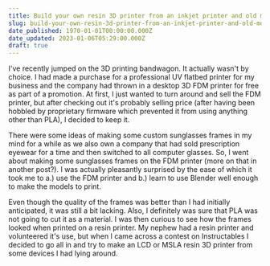```yaml
---
title: Build your own resin 3D printer from an inkjet printer and old monitor
slug: build-your-own-resin-3d-printer-from-an-inkjet-printer-and-old-monitor
date_published: 1970-01-01T00:00:00.000Z
date_updated: 2023-01-06T05:29:00.000Z
draft: true
---
```


I've recently jumped on the 3D printing bandwagon. It actually wasn't by choice. I had made a purchase for a professional UV flatbed printer for my business and the company had thrown in a desktop 3D FDM printer for free as part of a promotion. At first, I just wanted to turn around and sell the FDM printer, but after checking out it's probably selling price (after having been hobbled by proprietary firmware which prevented it from using anything other than PLA), I decided to keep it.

There were some ideas of making some custom sunglasses frames in my mind for a while as we also own a company that had sold prescription eyewear for a time and then switched to all computer glasses. So, I went about making some sunglasses frames on the FDM printer (more on that in another post?). I was actually pleasantly surprised by the ease of which it took me to a.) use the FDM printer and b.) learn to use Blender well enough to make the models to print.

Even though the quality of the frames was better than I had initially anticipated, it was still a bit lacking. Also, I definitely was sure that PLA was not going to cut it as a material. I was then curious to see how the frames looked when printed on a resin printer. My nephew had a resin printer and volunteered it's use, but when I came across a contest on Instructables I decided to go all in and try to make an LCD or MSLA resin 3D printer from some devices I had lying around. 
